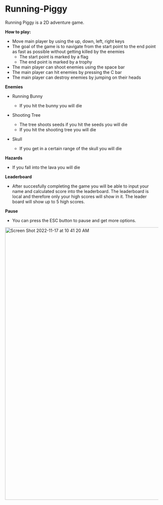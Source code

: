 # Running-Piggy

Running Piggy is a 2D adventure game.

<strong>How to play:</strong>
- Move main player by using the up, down, left, right keys 
- The goal of the game is to navigate from the start point to the end point as fast as possible without getting killed by the enemies
    - The start point is marked by a flag 
    - The end point is marked by a trophy
- The main player can shoot enemies using the space bar 
- The main player can hit enemies by pressing the C bar 
- The main player can destroy enemies by jumping on their heads 

<strong>Enemies</strong>
- Running Bunny 
    - If you hit the bunny you will die 

- Shooting Tree
    - The tree shoots seeds if you hit the seeds you will die 
    - If you hit the shooting tree you will die 

- Skull
    - If you get in a certain range of the skull you will die 

<strong>Hazards</strong>
- If you fall into the lava you will die

<strong>Leaderboard</strong>
- After succesfully completing the game you will be able to input your name and calculated score into the leaderboard. The leaderboard is local and therefore only your high scores will show in it. The leader board will show up to 5 high scores.

<strong>Pause </strong>
- You can press the ESC button to pause and get more options.

<img width="897" alt="Screen Shot 2022-11-17 at 10 41 20 AM" src="https://user-images.githubusercontent.com/60834355/202495049-d6368c20-f074-4abc-b652-4904f4a152fe.png">

